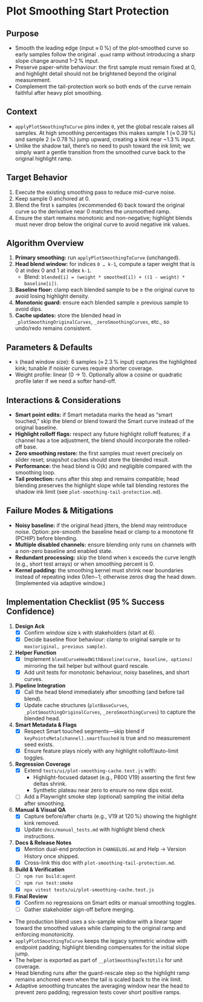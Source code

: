 # Plot Smoothing Start Protection

## Purpose
- Smooth the leading edge (input ≈ 0 %) of the plot-smoothed curve so early samples follow the original `.quad` ramp without introducing a sharp slope change around 1–2 % input.
- Preserve paper-white behaviour: the first sample must remain fixed at 0, and highlight detail should not be brightened beyond the original measurement.
- Complement the tail-protection work so both ends of the curve remain faithful after heavy plot smoothing.

## Context
- `applyPlotSmoothingToCurve` pins index `0`, yet the global rescale raises all samples. At high smoothing percentages this makes sample 1 (≈ 0.39 %) and sample 2 (≈ 0.78 %) jump upward, creating a kink near ~1.3 % input.
- Unlike the shadow tail, there’s no need to push toward the ink limit; we simply want a gentle transition from the smoothed curve back to the original highlight ramp.

## Target Behavior
1. Execute the existing smoothing pass to reduce mid-curve noise.
2. Keep sample 0 anchored at 0.
3. Blend the first `k` samples (recommended 6) back toward the original curve so the derivative near 0 matches the unsmoothed ramp.
4. Ensure the start remains monotonic and non-negative; highlight blends must never drop below the original curve to avoid negative ink values.

## Algorithm Overview
1. **Primary smoothing:** run `applyPlotSmoothingToCurve` (unchanged).
2. **Head blend window:** for indices `0 … k-1`, compute a taper weight that is 0 at index 0 and 1 at index `k-1`.
   - Blend: `blended[i] = (weight * smoothed[i]) + ((1 - weight) * baseline[i])`.
3. **Baseline floor:** clamp each blended sample to be ≥ the original curve to avoid losing highlight density.
4. **Monotonic guard:** ensure each blended sample ≥ previous sample to avoid dips.
5. **Cache updates:** store the blended head in `_plotSmoothingOriginalCurves`, `_zeroSmoothingCurves`, etc., so undo/redo remains consistent.

## Parameters & Defaults
- `k` (head window size): 6 samples (≈ 2.3 % input) captures the highlighted kink; tunable if noisier curves require shorter coverage.
- Weight profile: linear (0 → 1). Optionally allow a cosine or quadratic profile later if we need a softer hand-off.

## Interactions & Considerations
- **Smart point edits:** if Smart metadata marks the head as “smart touched,” skip the blend or blend toward the Smart curve instead of the original baseline.
- **Highlight rolloff flags:** respect any future highlight rolloff features; if a channel has a toe adjustment, the blend should incorporate the rolled-off base.
- **Zero smoothing restore:** the first samples must revert precisely on slider reset; snapshot caches should store the blended result.
- **Performance:** the head blend is O(k) and negligible compared with the smoothing loop.
- **Tail protection:** runs after this step and remains compatible; head blending preserves the highlight slope while tail blending restores the shadow ink limit (see `plot-smoothing-tail-protection.md`).

## Failure Modes & Mitigations
- **Noisy baseline:** if the original head jitters, the blend may reintroduce noise. Option: pre-smooth the baseline head or clamp to a monotone fit (PCHIP) before blending.
- **Multiple disabled channels:** ensure blending only runs on channels with a non-zero baseline and enabled state.
- **Redundant processing:** skip the blend when `k` exceeds the curve length (e.g., short test arrays) or when smoothing percent is 0.
- **Kernel padding:** the smoothing kernel must shrink near boundaries instead of repeating index 0/len−1; otherwise zeros drag the head down. (Implemented via adaptive window.)

## Implementation Checklist (95 % Success Confidence)
1. **Design Ack**
   - [x] Confirm window size `k` with stakeholders (start at 6).
   - [x] Decide baseline floor behaviour: clamp to original sample or to `max(original, previous sample)`.
2. **Helper Function**
   - [x] Implement `blendCurveHeadWithBaseline(curve, baseline, options)` mirroring the tail helper but without guard rescale.
   - [x] Add unit tests for monotonic behaviour, noisy baselines, and short curves.
3. **Pipeline Integration**
   - [x] Call the head blend immediately after smoothing (and before tail blend).
   - [x] Update cache structures (`plotBaseCurves`, `_plotSmoothingOriginalCurves`, `_zeroSmoothingCurves`) to capture the blended head.
4. **Smart Metadata & Flags**
   - [x] Respect Smart touched segments—skip blend if `keyPointsMeta[channel].smartTouched` is true and no measurement seed exists.
   - [x] Ensure feature plays nicely with any highlight rolloff/auto-limit toggles.
5. **Regression Coverage**
   - [x] Extend `tests/ui/plot-smoothing-cache.test.js` with:
       - Highlight-focused dataset (e.g., P800 V19) asserting the first few deltas shrink.
       - Synthetic plateau near zero to ensure no new dips exist.
   - [ ] Add a Playwright smoke step (optional) sampling the initial delta after smoothing.
6. **Manual & Visual QA**
   - [x] Capture before/after charts (e.g., V19 at 120 %) showing the highlight kink removed.
   - [x] Update `docs/manual_tests.md` with highlight blend check instructions.
7. **Docs & Release Notes**
   - [x] Mention dual-end protection in `CHANGELOG.md` and Help → Version History once shipped.
   - [x] Cross-link this doc with `plot-smoothing-tail-protection.md`.
8. **Build & Verification**
   - [ ] `npm run build:agent`
   - [ ] `npm run test:smoke`
   - [x] `npx vitest tests/ui/plot-smoothing-cache.test.js`
9. **Final Review**
   - [x] Confirm no regressions on Smart edits or manual smoothing toggles.
   - [ ] Gather stakeholder sign-off before merging.

- The production blend uses a six-sample window with a linear taper toward the smoothed values while clamping to the original ramp and enforcing monotonicity.
- `applyPlotSmoothingToCurve` keeps the legacy symmetric window with endpoint padding; highlight blending compensates for the initial slope jump.
- The helper is exported as part of `__plotSmoothingTestUtils` for unit coverage.
- Head blending runs after the guard-rescale step so the highlight ramp remains anchored even when the tail is scaled back to the ink limit.
- Adaptive smoothing truncates the averaging window near the head to prevent zero padding; regression tests cover short positive ramps.
